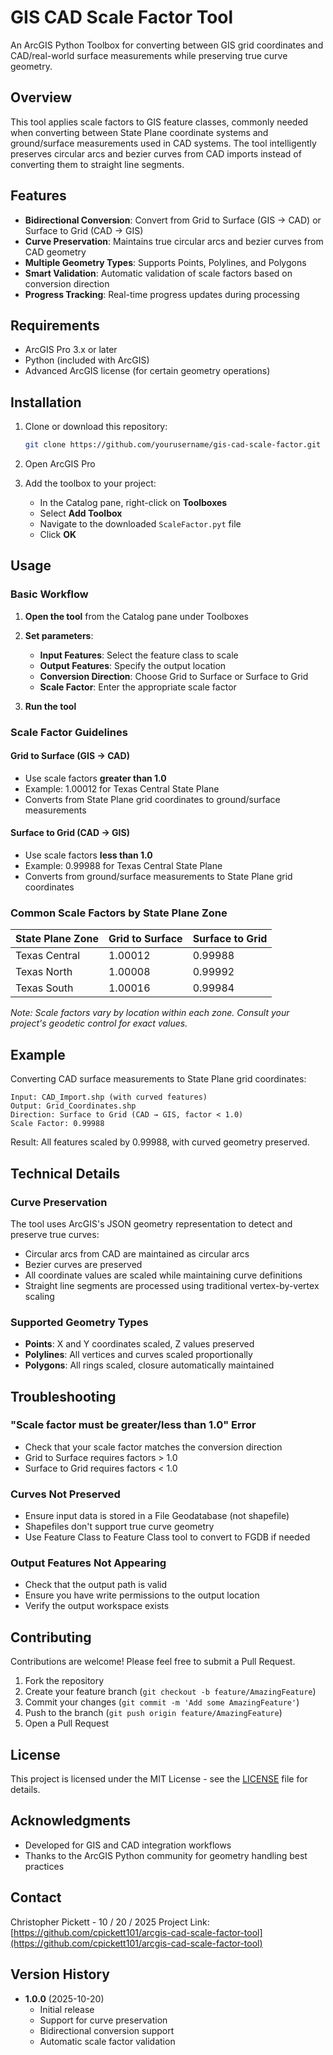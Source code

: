 # GIS CAD Scale Factor Tool

An ArcGIS Python Toolbox for converting between GIS grid coordinates and CAD/real-world surface measurements while preserving true curve geometry.

## Overview

This tool applies scale factors to GIS feature classes, commonly needed when converting between State Plane coordinate systems and ground/surface measurements used in CAD systems. The tool intelligently preserves circular arcs and bezier curves from CAD imports instead of converting them to straight line segments.

## Features

- **Bidirectional Conversion**: Convert from Grid to Surface (GIS → CAD) or Surface to Grid (CAD → GIS)
- **Curve Preservation**: Maintains true circular arcs and bezier curves from CAD geometry
- **Multiple Geometry Types**: Supports Points, Polylines, and Polygons
- **Smart Validation**: Automatic validation of scale factors based on conversion direction
- **Progress Tracking**: Real-time progress updates during processing

## Requirements

- ArcGIS Pro 3.x or later
- Python (included with ArcGIS)
- Advanced ArcGIS license (for certain geometry operations)

## Installation

1. Clone or download this repository:
   ```bash
   git clone https://github.com/yourusername/gis-cad-scale-factor.git
   ```

2. Open ArcGIS Pro

3. Add the toolbox to your project:
   - In the Catalog pane, right-click on **Toolboxes**
   - Select **Add Toolbox**
   - Navigate to the downloaded `ScaleFactor.pyt` file
   - Click **OK**

## Usage

### Basic Workflow

1. **Open the tool** from the Catalog pane under Toolboxes

2. **Set parameters**:
   - **Input Features**: Select the feature class to scale
   - **Output Features**: Specify the output location
   - **Conversion Direction**: Choose Grid to Surface or Surface to Grid
   - **Scale Factor**: Enter the appropriate scale factor

3. **Run the tool**

### Scale Factor Guidelines

#### Grid to Surface (GIS → CAD)
- Use scale factors **greater than 1.0**
- Example: 1.00012 for Texas Central State Plane
- Converts from State Plane grid coordinates to ground/surface measurements

#### Surface to Grid (CAD → GIS)
- Use scale factors **less than 1.0**
- Example: 0.99988 for Texas Central State Plane
- Converts from ground/surface measurements to State Plane grid coordinates

### Common Scale Factors by State Plane Zone

| State Plane Zone | Grid to Surface | Surface to Grid |
|-----------------|-----------------|-----------------|
| Texas Central | 1.00012 | 0.99988 |
| Texas North | 1.00008 | 0.99992 |
| Texas South | 1.00016 | 0.99984 |

*Note: Scale factors vary by location within each zone. Consult your project's geodetic control for exact values.*

## Example

Converting CAD surface measurements to State Plane grid coordinates:

```
Input: CAD_Import.shp (with curved features)
Output: Grid_Coordinates.shp
Direction: Surface to Grid (CAD → GIS, factor < 1.0)
Scale Factor: 0.99988
```

Result: All features scaled by 0.99988, with curved geometry preserved.

## Technical Details

### Curve Preservation

The tool uses ArcGIS's JSON geometry representation to detect and preserve true curves:
- Circular arcs from CAD are maintained as circular arcs
- Bezier curves are preserved
- All coordinate values are scaled while maintaining curve definitions
- Straight line segments are processed using traditional vertex-by-vertex scaling

### Supported Geometry Types

- **Points**: X and Y coordinates scaled, Z values preserved
- **Polylines**: All vertices and curves scaled proportionally
- **Polygons**: All rings scaled, closure automatically maintained

## Troubleshooting

### "Scale factor must be greater/less than 1.0" Error
- Check that your scale factor matches the conversion direction
- Grid to Surface requires factors > 1.0
- Surface to Grid requires factors < 1.0

### Curves Not Preserved
- Ensure input data is stored in a File Geodatabase (not shapefile)
- Shapefiles don't support true curve geometry
- Use Feature Class to Feature Class tool to convert to FGDB if needed

### Output Features Not Appearing
- Check that the output path is valid
- Ensure you have write permissions to the output location
- Verify the output workspace exists

## Contributing

Contributions are welcome! Please feel free to submit a Pull Request.

1. Fork the repository
2. Create your feature branch (`git checkout -b feature/AmazingFeature`)
3. Commit your changes (`git commit -m 'Add some AmazingFeature'`)
4. Push to the branch (`git push origin feature/AmazingFeature`)
5. Open a Pull Request

## License

This project is licensed under the MIT License - see the [LICENSE](LICENSE) file for details.

## Acknowledgments

- Developed for GIS and CAD integration workflows
- Thanks to the ArcGIS Python community for geometry handling best practices

## Contact

Christopher Pickett - 10 / 20 / 2025
Project Link: [https://github.com/cpickett101/arcgis-cad-scale-factor-tool](https://github.com/cpickett101/arcgis-cad-scale-factor-tool)

## Version History

- **1.0.0** (2025-10-20)
  - Initial release
  - Support for curve preservation
  - Bidirectional conversion support
  - Automatic scale factor validation